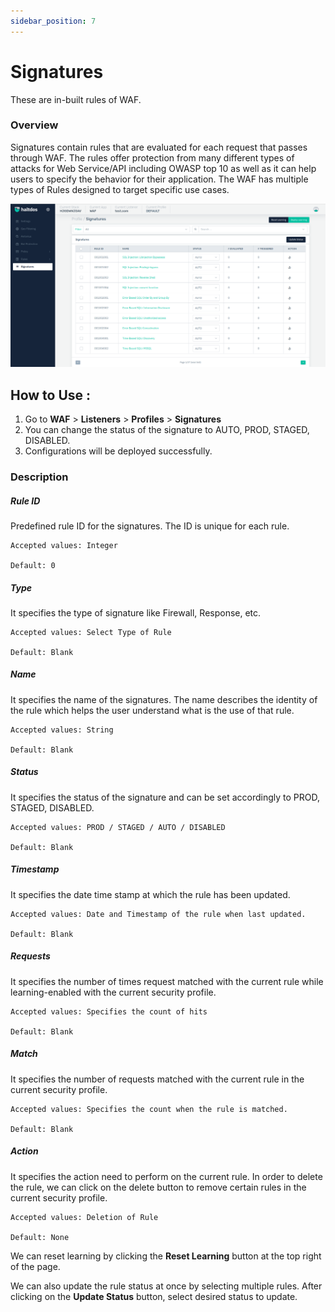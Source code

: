 ```yaml
---
sidebar_position: 7
---
```


# Signatures
These are in-built rules of WAF.

### Overview 
Signatures contain rules that are evaluated for each request that passes through WAF. The rules offer protection from many different types of attacks for Web Service/API including OWASP top 10 as well as it can help users to specify the behavior for their application. The WAF has multiple types of Rules designed to target specific use cases.

![Signatures](/img/waf/v7/docs/profile_signatures.png)

## How to Use :
1. Go to **WAF** > **Listeners** > **Profiles** > **Signatures**
2. You can change the status of the signature to AUTO, PROD, STAGED, DISABLED.
3. Configurations will be deployed successfully.


### Description

##### **Rule ID**

Predefined rule ID for the signatures. The ID is unique for each rule.

    Accepted values: Integer

    Default: 0  

##### **Type**
It specifies the type of signature like Firewall, Response, etc.

    Accepted values: Select Type of Rule

    Default: Blank  

##### **Name**

It specifies the name of the signatures. The name describes the identity of the rule which helps the user understand what is the use of that rule.

    Accepted values: String

    Default: Blank  

##### **Status**

It specifies the status of the signature and can be set accordingly to PROD, STAGED, DISABLED.

    Accepted values: PROD / STAGED / AUTO / DISABLED

    Default: Blank  

##### **Timestamp**

It specifies the date time stamp at which the rule has been updated.

    Accepted values: Date and Timestamp of the rule when last updated.

    Default: Blank  

##### **Requests**

It specifies the number of times request matched with the current rule while learning-enabled with the current security profile.

    Accepted values: Specifies the count of hits

    Default: Blank  

##### **Match**

It specifies the number of requests matched with the current rule in the current security profile.

    Accepted values: Specifies the count when the rule is matched.

    Default: Blank  

##### **Action**

It specifies the action need to perform on the current rule. In order to delete the rule, we can click on the delete button to remove certain rules in the current security profile.

    Accepted values: Deletion of Rule

    Default: None  

We can reset learning by clicking the **Reset Learning** button at the top right of the page.

We can also update the rule status at once by selecting multiple rules. After clicking on the **Update Status** button, select desired status to update.